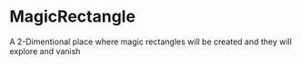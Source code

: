 # MagicRectangle
 A 2-Dimentional place where magic rectangles will be created and they will explore and vanish
